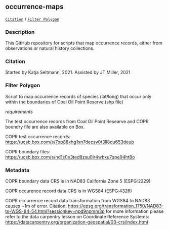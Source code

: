 ## occurrence-maps

[```Citation```](#Citation) / [```Filter Polygon```](#filter-polygon)

### Description
This GitHub repository for scripts that map occurrence records, either from observations or natural history collections.


### Citation
Started by Katja Seltmann, 2021. Assisted by JT Miller, 2021 

### Filter Polygon

Script to map occurrence records of species (lat/long) that occur only within the boundaries of Coal Oil Point Reserve (shp file)

*requirements*

The test occurrence records from Coal Oil Point Researve and COPR boundry file are also available on Box. 

COPR test occurrence records: https://ucsb.box.com/s/7xp88xhg1xn7decsv0t3ll8du653deub

COPR boundary files: https://ucsb.box.com/s/nd1s0e3ted8zsu0ir4wbxu7qpe94ht8o

### Metadata
COPR boundary data CRS is in NAD83 California Zone 5 (ESPG:2229)

COPR occurence record data CRS is in WGS84 (ESPG:4326)

COPR occurrence record data transformation from WGS84 to NAD83 causes ~1m of error. Citation: https://epsg.org/transformation_1750/NAD83-to-WGS-84-54.html?sessionkey=npd9npmm3p
for more information please refer to the data carpentry lesson on Coordinate Reference Systems: https://datacarpentry.org/organization-geospatial/03-crs/index.html 
